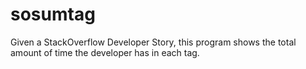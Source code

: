 # sosumtag
Given a StackOverflow Developer Story, this program shows the total amount of time the developer has in each tag.
